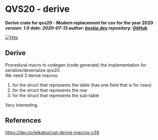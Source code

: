 [comment]: # (lmake_md_to_doc_comments segment start A)

# QVS20 - derive

[comment]: # (lmake_cargo_toml_to_md start)

**Derive crate for qvs20 - Modern replacement for csv for the year 2020**  
***version: 1.0  date: 2020-07-13 author: [bestia.dev](https://bestia.dev) repository: [GitHub](https://github.com/bestia-dev/qvs20_derive)***  

[comment]: # (lmake_cargo_toml_to_md end)

[comment]: # (lmake_lines_of_code start)

[comment]: # (lmake_lines_of_code end)

[![Hits](https://hits.seeyoufarm.com/api/count/incr/badge.svg?url=https%3A%2F%2Fgithub.com%2Fbestia-dev%2Fqvs20_derive&count_bg=%2379C83D&title_bg=%23555555&icon=&icon_color=%23E7E7E7&title=hits&edge_flat=false)](https://hits.seeyoufarm.com)

## Derive

Procedural macro to codegen (code generate) the implementation for serialize/deserialize qvs20.  
We need 3 derive macros:  

1. for the struct that represents the table (has one field that is for rows)
2. for the struct that represents the row
3. for the struct that represents the sub-table

Very interesting.  

## References

<https://dev.to/jeikabu/rust-derive-macros-o38>  

[comment]: # (lmake_md_to_doc_comments segment end A)
